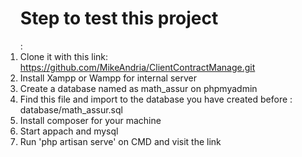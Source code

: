 <ol> <h1>Step to test this project</h1>:
     <li>Clone it with this link: <a href='https://github.com/MikeAndria/ClientContractManage.git'>https://github.com/MikeAndria/ClientContractManage.git</a> </li>
     <li>Install Xampp or Wampp for internal server</li>
     <li>Create a database named as math_assur on phpmyadmin</li>
     <li>Find this file and import to the database you have created before : database/math_assur.sql</li>
     <li>Install composer for your machine</li>
     <li>Start appach and mysql </li>
     <li>Run 'php artisan serve' on CMD and visit the link</li>
</ol>

